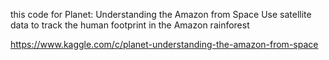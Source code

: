 this code for Planet: Understanding the Amazon from Space
Use satellite data to track the human footprint in the Amazon rainforest

https://www.kaggle.com/c/planet-understanding-the-amazon-from-space

